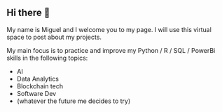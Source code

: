 ## Hi there 👋

My name is Miguel and I welcome you to my page. I will use this virtual space to post about my projects.

My main focus is to practice and improve my Python / R / SQL / PowerBi skills in the following topics: 
- AI 
- Data Analytics
- Blockchain tech
- Software Dev
- (whatever the future me decides to try)

